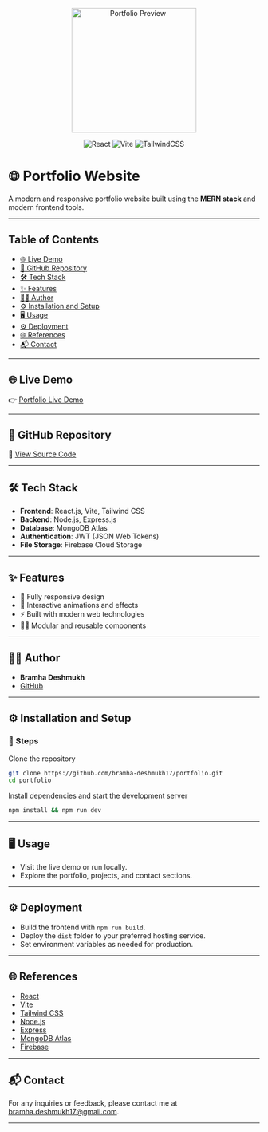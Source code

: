 <p align="center">
  <img src="public/me.png" alt="Portfolio Preview" width="250"/>
</p>

<p align="center">
  <img src="https://img.shields.io/badge/React-20232A?style=for-the-badge&logo=react&logoColor=61DAFB" alt="React" />
  <img src="https://img.shields.io/badge/Vite-646CFF?style=for-the-badge&logo=vite&logoColor=FFD62E" alt="Vite" />
  <img src="https://img.shields.io/badge/TailwindCSS-06B6D4?style=for-the-badge&logo=tailwindcss&logoColor=white" alt="TailwindCSS" />
</p>

# 🌐 Portfolio Website

A modern and responsive portfolio website built using the **MERN stack** and modern frontend tools.

---

## Table of Contents

- [🌐 Live Demo](#live-demo)
- [📂 GitHub Repository](#github-repository)
- [🛠️ Tech Stack](#tech-stack)
- [✨ Features](#features)
- [🧑‍💻 Author](#author)
- [⚙️ Installation and Setup](#installation-and-setup)
- [🖥️ Usage](#usage)
- [⚙️ Deployment](#deployment)
- [🌐 References](#references)
- [📬 Contact](#contact)

---

## <a id="live-demo"></a>🌐 Live Demo

👉 [Portfolio Live Demo](https://www.bramhadeshmukh.me/)

---

## <a id="github-repository"></a>📂 GitHub Repository

🔗 [View Source Code](https://github.com/bramha-deshmukh17/portfolio)

---

## <a id="tech-stack"></a>🛠️ Tech Stack

- **Frontend**: React.js, Vite, Tailwind CSS
- **Backend**: Node.js, Express.js
- **Database**: MongoDB Atlas
- **Authentication**: JWT (JSON Web Tokens)
- **File Storage**: Firebase Cloud Storage

---

## <a id="features"></a>✨ Features

- 📱 Fully responsive design
- 🎨 Interactive animations and effects
- ⚡ Built with modern web technologies
- 🧑‍💻 Modular and reusable components

---

## <a id="author"></a>🧑‍💻 Author

- **Bramha Deshmukh**
- [GitHub](https://github.com/bramha-deshmukh17)

---

## <a id="installation-and-setup"></a>⚙️ Installation and Setup

### 📝 Steps

Clone the repository

```bash
git clone https://github.com/bramha-deshmukh17/portfolio.git
cd portfolio
```

Install dependencies and start the development server

```bash
npm install && npm run dev
```

---

## <a id="usage"></a>🖥️ Usage

- Visit the live demo or run locally.
- Explore the portfolio, projects, and contact sections.

---

## <a id="deployment"></a>⚙️ Deployment

- Build the frontend with `npm run build`.
- Deploy the `dist` folder to your preferred hosting service.
- Set environment variables as needed for production.

---

## <a id="references"></a>🌐 References

- [React](https://react.dev/)
- [Vite](https://vitejs.dev/)
- [Tailwind CSS](https://tailwindcss.com/)
- [Node.js](https://nodejs.org/)
- [Express](https://expressjs.com/)
- [MongoDB Atlas](https://www.mongodb.com/cloud/atlas)
- [Firebase](https://firebase.google.com/)

---

## <a id="contact"></a>📬 Contact

For any inquiries or feedback, please contact me at [bramha.deshmukh17@gmail.com](mailto:bramha.deshmukh17@gmail.com).

---
